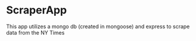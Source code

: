 # ScraperApp
This app utilizes a mongo db (created in mongoose) and express to scrape data from the NY Times 
